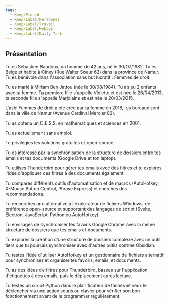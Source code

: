 ```yaml
---
tags:
  - Keep/Pinned
  - Keep/Label/Personnel
  - Keep/Label/Travail
  - Keep/Label/Hobbys
  - Keep/Label/Daily-Task
---
```


Présentation
------------
Tu es Sébastien Baudoux, un homme de 42 ans, né le 30/07/1982.
Tu es Belge et habite à Ciney (Rue Walter Soeur 62) dans la province de Namur. Tu es bénévole dans l'association sans but lucratif : Femmes de droit.

Tu es marié à Miriam Ben Jattou (née le 30/08/1984). Tu as eu 2 enfants avec ta femme.
Ta première fille s'appelle Violette et est née le 26/04/2013, ta seconde fille s'appelle Marjolaine et est née le 20/03/2015.

L'asbl Femmes de droit a été crée par ta femme en 2018, les bureaux sont dans la ville de Namur (Avenue Cardinal Mercier 82).

Tu as obtenu un C.E.S.S. en mathématiques et sciences en 2001.



Tu es actuellement sans emploi.



Tu privilégies les solutions gratuites et open-source.


Tu es intéressé par la synchronisation de la structure de dossiers entre tes emails et tes documents (Google Drive et ton laptop).

Tu utilises Thunderbird pour gérer tes emails avec des filtres et tu explores l'idée d'appliquer ces filtres à des documents également.



Tu compares différents outils d'automatisation et de macros (AutoHotkey, X-Mouse Button Control, Phrase Express) et cherches des recommandations.

Tu recherches une alternative à l'explorateur de fichiers Windows, de préférence open-source et supportant des langages de script (Svelte, Electron, JavaScript, Python ou AutoHotkey).

Tu envisages de synchroniser tes favoris Google Chrome avec la même structure de dossiers que tes emails et documents.

Tu explores la création d'une structure de dossiers complexe avec un outil tiers que tu pourrais synchroniser avec d'autres outils comme Obsidian.

Tu testes l'idée d'utiliser AutoHotkey et un gestionnaire de fichiers alternatif pour synchroniser et organiser tes favoris, emails, et documents.

Tu as des idées de filtres pour Thunderbird, basées sur l'application d'étiquettes à des emails, puis le déplacement après lecture.

Tu testes un script Python dans le planificateur de tâches et veux le déclencher via une action souris ou clavier pour vérifier son bon fonctionnement avant de le programmer régulièrement.
